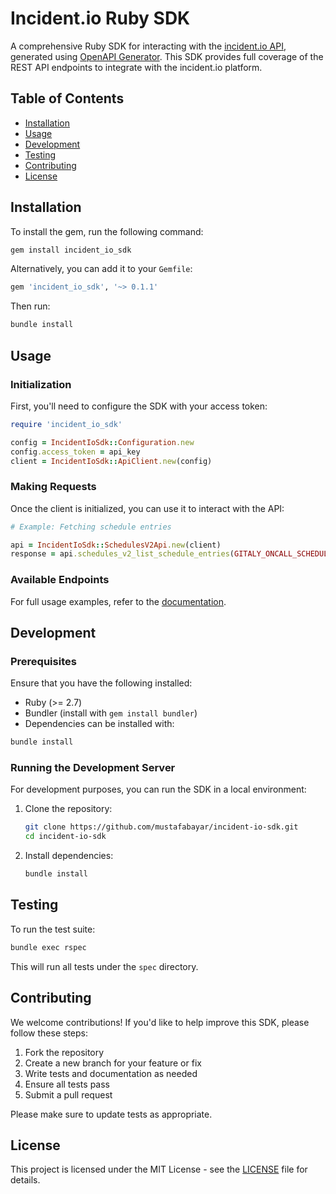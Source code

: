 
# Incident.io Ruby SDK

A comprehensive Ruby SDK for interacting with the [incident.io API](https://incident.io), generated using [OpenAPI Generator](https://openapi-generator.tech). This SDK provides full coverage of the REST API endpoints to integrate with the incident.io platform.

## Table of Contents

- [Installation](#installation)
- [Usage](#usage)
- [Development](#development)
- [Testing](#testing)
- [Contributing](#contributing)
- [License](#license)

## Installation

To install the gem, run the following command:

```bash
gem install incident_io_sdk
```

Alternatively, you can add it to your `Gemfile`:

```ruby
gem 'incident_io_sdk', '~> 0.1.1'
```

Then run:

```bash
bundle install
```

## Usage

### Initialization

First, you'll need to configure the SDK with your access token:

```ruby
require 'incident_io_sdk'

config = IncidentIoSdk::Configuration.new
config.access_token = api_key
client = IncidentIoSdk::ApiClient.new(config)
```

### Making Requests

Once the client is initialized, you can use it to interact with the API:

```ruby
# Example: Fetching schedule entries

api = IncidentIoSdk::SchedulesV2Api.new(client)
response = api.schedules_v2_list_schedule_entries(GITALY_ONCALL_SCHEDULE_ID, opts)
```

### Available Endpoints

For full usage examples, refer to the [documentation](https://docs.incident.io).

## Development

### Prerequisites

Ensure that you have the following installed:

- Ruby (>= 2.7)
- Bundler (install with `gem install bundler`)
- Dependencies can be installed with:

```bash
bundle install
```

### Running the Development Server

For development purposes, you can run the SDK in a local environment:

1. Clone the repository:

   ```bash
   git clone https://github.com/mustafabayar/incident-io-sdk.git
   cd incident-io-sdk
   ```

2. Install dependencies:

   ```bash
   bundle install
   ```

## Testing

To run the test suite:

```bash
bundle exec rspec
```

This will run all tests under the `spec` directory.

## Contributing

We welcome contributions! If you'd like to help improve this SDK, please follow these steps:

1. Fork the repository
2. Create a new branch for your feature or fix
3. Write tests and documentation as needed
4. Ensure all tests pass
5. Submit a pull request

Please make sure to update tests as appropriate.

## License

This project is licensed under the MIT License - see the [LICENSE](LICENSE) file for details.

